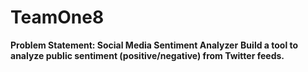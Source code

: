 # TeamOne8 

**Problem Statement: Social Media Sentiment Analyzer**
**Build a tool to analyze public sentiment (positive/negative) from Twitter feeds.**
